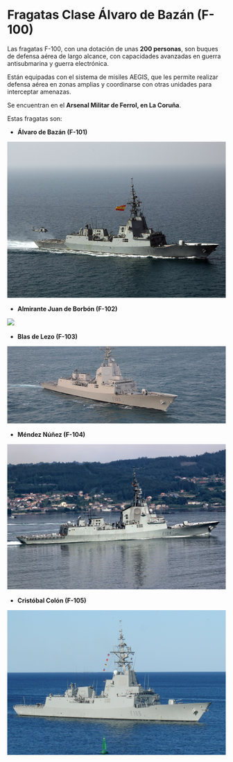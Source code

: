 # Fragatas Clase Álvaro de Bazán (F-100)
Las fragatas F-100, con una dotación de unas **200 personas**, son buques de defensa aérea de largo alcance, con capacidades avanzadas en guerra antisubmarina y guerra electrónica.

Están equipadas con el sistema de misiles AEGIS, que les permite realizar defensa aérea en zonas amplias y coordinarse con otras unidades para interceptar amenazas.


Se encuentran en el **Arsenal Militar de Ferrol, en La Coruña**.

Estas fragatas son:

- **Álvaro de Bazán (F-101)**

<img src="../../img/f-101.jpg"></img>

- **Almirante Juan de Borbón (F-102)**

<img src="../../img/f-102.jpg"></img>

- **Blas de Lezo (F-103)**

<img src="../../img/f-103.jpg"></img>

- **Méndez Núñez (F-104)**

<img src="../../img/f-104.jpg"></img>

- **Cristóbal Colón (F-105)**

<img src="../../img/f-105.jpg"></img>